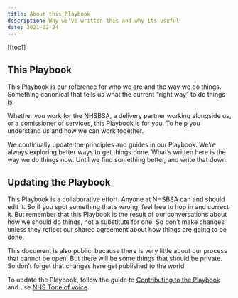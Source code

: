 ```yaml
---
title: About this Playbook
description: Why we've written this and why its useful
date: 2021-02-24
---
```

[[toc]]

## This Playbook

This Playbook is our reference for who we are and the way we do things. Something canonical that tells us what the current “right way” to do things is.

Whether you work for the NHSBSA, a delivery partner working alongside us, or a comissioner of services, this Playbook is for you. To help you understand us and how we can work together.

We continually update the principles and guides in our Playbook. We’re always exploring better ways to get things done. What’s written here is the way we do things now. Until we find something better, and write that down.

## Updating the Playbook

This Playbook is a collaborative effort. Anyone at NHSBSA can and should edit it. So if you spot something that’s wrong, feel free to hop in and correct it.
But remember that this Playbook is the result of our conversations about how we should do things, not a substitute for one. So don’t make changes unless they reflect our shared agreement about how things are going to be done.

This document is also public, because there is very little about our process that cannot be open. But there will be some things that should be private. So don’t forget that changes here get published to the world.

To update the Playbook, follow the guide to [Contributing to the Playbook](/changing-this-document) and use [NHS Tone of voice](https://service-manual.nhs.uk/content/voice-and-tone).
